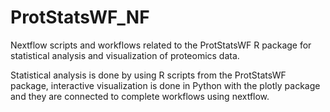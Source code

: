 # ProtStatsWF_NF
Nextflow scripts and workflows related to the ProtStatsWF R package for statistical analysis and visualization of proteomics data.

Statistical analysis is done by using R scripts from the ProtStatsWF package, interactive visualization is done in Python with the plotly package and they are connected to complete workflows using nextflow.

